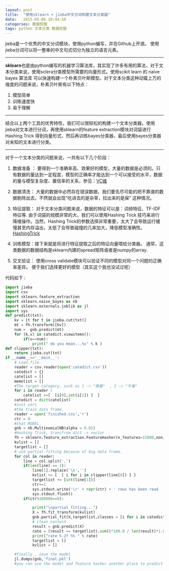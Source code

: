 ```yaml
---
layout: post
title:  "使用sklearn + jieba中文分词构建文本分类器"
date:   2015-05-06 10:44:56
categories: 数据挖掘
tags: python 文本分类 数据挖掘
---
```


jieba是一个优秀的中文分词模块，使用python编写，并在Github上开源。
使用jieba分词可以将一整串的中文句式切分为独立的语言元素。

------------

**sklearn**也是由python编写的机器学习算法库，其实现了许多有用的算法，对于文本分类来说，使用sclera分类模型所需要的向量形式。使用scikit learn 的 naive bayes 算法库 可以快速构建一个朴素贝叶斯模型。对于文本分类这种动辄上万的维度的问题来说，朴素贝叶斯有以下特点：

1. 模型简单 
2. 训练速度快 
3. 易于理解

------------

结合以上两个工具的优秀特性，我们可以很轻松的构建一个文本分类器。使用jieba对文本进行分词，再使用sklearn的feature extraction模块对词袋进行Hashing Trick 得到向量形式，然后再训练bayes分类器，最后使用bayes分类器对未知的文本进行分类。

------------
对于一个文本分类的问题来说，一共有以下几个阶段：


1. 数据准备 ： 要得到一个准确率高、效果好的模型，大量的数据是必须的。只有数据的量达到一定程度，模型的正确率才能达到一个可以接受的水平，数据的量与模型复杂度、置信率的关系，参见：[VC维]()
 
2. 数据清洗： 大量的数据中必然存在错误数据，我们要先尽可能的把不靠谱的数据剔除出去，不然就会出现”吃进去的是杂草，拉出来的是屎“ 这种情况。

3. 特征提取： 对于文本分类问题来说，数据的特征可以是：词频特征、TF-IDF特征等.  由于词袋的规模非常的大，我们可以使用Hashing Trick 技巧来进行降维操作。当然，Hashing Trick的参数选择非常重要，太大了会导致运行缓慢甚至内存溢出，太低了会导致碰撞的几率加大，降低模型准确性。[HashingTrick](http://www.cnblogs.com/kemaswill/p/3903099.html)

4. 训练模型：接下来就是将进行特征提取之后的特征向量喂给分类器。 通常，这类数据的数据结构是sklearn内建的spread矩阵或者是numpy的array. 

5. 交叉验证： 使用cross validate模块可以验证不同的模型对同一个问题的正确率差异。 便于我们选择更好的模型（其实这个我也没试过呢）

代码如下 :

``` python
import jieba
import csv
import sklearn.feature_extraction
import sklearn.naive_bayes as nb
import sklearn.externals.joblib as jl
import sys
def predict(txt):
    kv = [t for t in jieba.cut(txt)]
    mt = fh.transform([kv])
    num =  gnb.predict(mt)
    for (k,v) in catedict.viewitems():
        if(v==num):
            print(" do you mean...%s" % k )
def clipper(txt):
    return jieba.cut(txt)
if __name__=='__main__':
    # Load file.
    reader = csv.reader(open('catedict.csv'))
    catedict = {}
    catelist = []
    memolist = []
    #The target category. suck as 1 -> "晚餐"  , 2 -> "午餐"
    for i in reader :
        catelist +=[  [i[0],int(i[1]) ]  ] 
    catedict = dict(catelist)
    #init vars
    #the train data frame.
    reader = open('finished.csv','r')
    ctr = 0
    #that MODEL.
    gnb = nb.MultinomialNB(alpha = 0.01)
    #Hashing Trick, transfrom dict -> vector
    fh = sklearn.feature_extraction.FeatureHasher(n_features=15000,non_negative=True,input_type='string')
    kvlist = []
    targetlist = []
    # use partial fitting because of big data frame.
    for col in reader:
        line = col.split(',')
        if(len(line) == 2):
            line[1].replace('\n','')
            kvlist += [  [ i for i in clipper(line[0]) ] ]
            targetlist += [int(line[1])]
            ctr+=1
            sys.stdout.write('\r' + repr(ctr) + ' rows has been read   ')
            sys.stdout.flush()
        if(ctr%100000==0):

            print("\npartial fitting...")
            X = fh.fit_transform(kvlist)
            gnb.partial_fit(X,targetlist,classes = [i for i in catedict.viewvalues()])
            # clean context
            result = gnb.predict(X)
            rate = (result == targetlist).sum()*100.0 / len(result)*1.0
            print("rate %.2f %% " % rate)
            targetlist = []
            kvlist = []

    #finally , save the model
    jl.dumps(gnb,'final.pkl')
    #you can use the model and feature hasher another place to predict text category.
    

```
